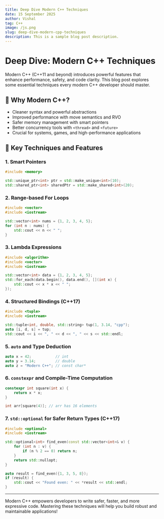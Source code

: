 ```yaml
---
title: Deep Dive Modern C++ Techniques
date: 15 September 2025
author: Vishal
tag: C++
image: /js.png
slug: deep-dive-modern-cpp-techniques
description: This is a sample blog post description.
---
```


# Deep Dive: Modern C++ Techniques

Modern C++ (C++11 and beyond) introduces powerful features that enhance performance, safety, and code clarity. This blog post explores some essential techniques every modern C++ developer should master.



## 🚀 Why Modern C++?

- Cleaner syntax and powerful abstractions
- Improved performance with move semantics and RVO
- Safer memory management with smart pointers
- Better concurrency tools with `<thread>` and `<future>`
- Crucial for systems, games, and high-performance applications



## 🔧 Key Techniques and Features

### 1. Smart Pointers

```cpp showLineNumbers {1-2}
#include <memory>

std::unique_ptr<int> ptr = std::make_unique<int>(10);
std::shared_ptr<int> sharedPtr = std::make_shared<int>(20);
```

### 2. Range-based For Loops

```cpp showLineNumbers {3-4}
#include <vector>
#include <iostream>

std::vector<int> nums = {1, 2, 3, 4, 5};
for (int n : nums) {
    std::cout << n << " ";
}
```

### 3. Lambda Expressions

```cpp showLineNumbers  {5-8}
#include <algorithm>
#include <vector>
#include <iostream>

std::vector<int> data = {1, 2, 3, 4, 5};
std::for_each(data.begin(), data.end(), [](int x) {
    std::cout << x * x << " ";
});
```

### 4. Structured Bindings (C++17)

```cpp showLineNumbers {3-6}
#include <tuple>
#include <iostream>

std::tuple<int, double, std::string> tup(1, 3.14, "cpp");
auto [i, d, s] = tup;
std::cout << i << ", " << d << ", " << s << std::endl;
```

### 5. `auto` and Type Deduction

```cpp showLineNumbers
auto x = 42;           // int
auto y = 3.14;         // double
auto z = "Modern C++"; // const char*
```

### 6. `constexpr` and Compile-Time Computation

```cpp showLineNumbers
constexpr int square(int x) {
    return x * x;
}

int arr[square(4)]; // arr has 16 elements
```

### 7. `std::optional` for Safer Return Types (C++17)

```cpp showLineNumbers  {1-10}
#include <optional>
#include <iostream>

std::optional<int> find_even(const std::vector<int>& v) {
    for (int n : v) {
        if (n % 2 == 0) return n;
    }
    return std::nullopt;
}

auto result = find_even({1, 3, 5, 8});
if (result) {
    std::cout << "Found even: " << *result << std::endl;
}
```

---

Modern C++ empowers developers to write safer, faster, and more expressive code. Mastering these techniques will help you build robust and maintainable applications!
